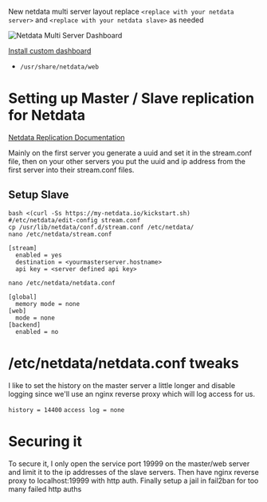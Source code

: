 New netdata multi server layout replace `<replace with your netdata server>` and `<replace with your netdata slave>` as needed

![Netdata Multi Server Dashboard](./netdatadash.png)

[Install custom dashboard](https://github.com/netdata/netdata/wiki/Custom-Dashboards)

* `/usr/share/netdata/web`

# Setting up Master / Slave replication for Netdata

[Netdata Replication Documentation](https://github.com/netdata/netdata/tree/master/streaming)

Mainly on the first server you generate a uuid and set it in the stream.conf file, then on your other servers you put the uuid and ip address from the first server into their stream.conf files.

## Setup Slave
```
bash <(curl -Ss https://my-netdata.io/kickstart.sh)
#/etc/netdata/edit-config stream.conf
cp /usr/lib/netdata/conf.d/stream.conf /etc/netdata/
nano /etc/netdata/stream.conf
```

```
[stream]
  enabled = yes
  destination = <yourmasterserver.hostname>
  api key = <server defined api key>
```

`nano /etc/netdata/netdata.conf`

```
[global]
  memory mode = none
[web]
  mode = none
[backend]
  enabled = no
```

# /etc/netdata/netdata.conf tweaks

I like to set the history on the master server a little longer and disable logging since we'll use an nginx reverse proxy which will log access for us.

`history = 14400`
`access log = none`

# Securing it

To secure it, I only open the service port 19999 on the master/web server and limit it to the ip addresses of the slave servers. Then have nginx reverse proxy to localhost:19999 with http auth. Finally setup a jail in fail2ban for too many failed http auths
